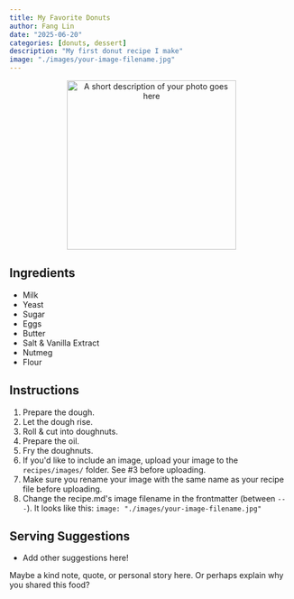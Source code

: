 ```yaml
---
title: My Favorite Donuts
author: Fang Lin
date: "2025-06-20"
categories: [donuts, dessert]
description: "My first donut recipe I make"
image: "./images/your-image-filename.jpg"
---
```


<!-- Replace the img src file path below with the same path you used in the YAML above -->
<p align="center">
  <img src="./images/your-image-filename.jpg" alt="A short description of your photo goes here" width="300"/>
</p>

## Ingredients

- Milk
- Yeast
- Sugar
- Eggs
- Butter
- Salt & Vanilla Extract
- Nutmeg
- Flour

## Instructions

1. Prepare the dough.
2. Let the dough rise.
3. Roll & cut into doughnuts.
4. Prepare the oil.
5. Fry the doughnuts.
6. If you'd like to include an image, upload your image to the `recipes/images/` folder. See #3 before uploading.
7. Make sure you rename your image with the same name as your recipe file before uploading.
8. Change the recipe.md's image filename in the frontmatter (between `---`). It looks like this: `image: "./images/your-image-filename.jpg"`

## Serving Suggestions
- Add other suggestions here!

Maybe a kind note, quote, or personal story here. Or perhaps explain why you shared this food?
